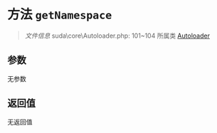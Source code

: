 # 方法 `getNamespace`

> *文件信息* suda\core\Autoloader.php: 101~104
> 所属类 [Autoloader](../Autoloader.md)




## 参数


无参数


## 返回值

无返回值
